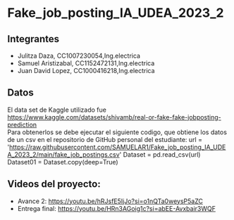 # Fake_job_posting_IA_UDEA_2023_2

## Integrantes
- Julitza Daza, CC1007230054,Ing.electrica
- Samuel Aristizabal, CC1152472131,Ing.electrica
- Juan David Lopez, CC1000416218,Ing.electrica

## Datos
  El data set de Kaggle utilizado fue  https://www.kaggle.com/datasets/shivamb/real-or-fake-fake-jobposting-prediction  
  Para obtenerlos se debe ejecutar el siguiente codigo, que obtiene los datos de un csv en el repositorio de GitHub personal del estudiante:
    url = 'https://raw.githubusercontent.com/SAMUELAR1/Fake_job_posting_IA_UDEA_2023_2/main/fake_job_postings.csv'
    Dataset = pd.read_csv(url)
    Dataset01 = Dataset.copy(deep=True)                            
 

## Videos del proyecto:
- Avance 2: https://youtu.be/hRJsfE5IjJo?si=o1nQTa0weysP5aZC
- Entrega final: https://youtu.be/HRn3AGoig1c?si=abEE-Avxbair3WQF
